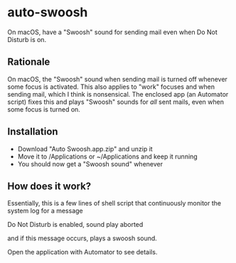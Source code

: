 # auto-swoosh

On macOS, have a "Swoosh" sound for sending mail even when Do Not Disturb is on.

## Rationale

On macOS, the "Swoosh" sound when sending mail is turned off whenever some focus is activated.
This also applies to "work" focuses and when sending mail, which I think is nonsensical.
The enclosed app (an Automator script) fixes this and plays "Swoosh" sounds for _all_ sent mails, even when some focus is turned on.

## Installation

* Download "Auto Swoosh.app.zip" and unzip it
* Move it to /Applications or ~/Applications and keep it running
* You should now get a "Swoosh sound" whenever 

## How does it work?

Essentially, this is a few lines of shell script that continuously monitor the system log for a message

  Do Not Disturb is enabled, sound play aborted

and if this message occurs, plays a swoosh sound.

Open the application with Automator to see details.
